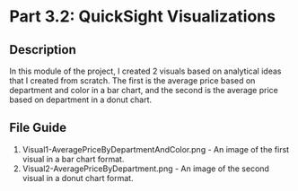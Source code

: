 # Part 3.2: QuickSight Visualizations
## Description
In this module of the project, I created 2 visuals based on analytical ideas that I created from scratch. The first is the average price based on department and color in a bar chart, and the second is the average price based on department in a donut chart.

## File Guide
1. Visual1-AveragePriceByDepartmentAndColor.png - An image of the first visual in a bar chart format.
2. Visual2-AveragePriceByDepartment.png - An image of the second visual in a donut chart format.
